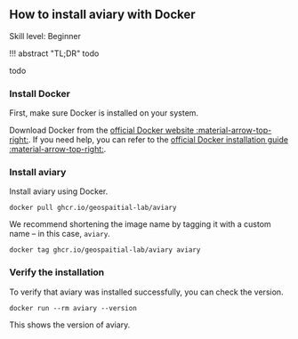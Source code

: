 ## How to install aviary with Docker

<span class="aviary-skill-level">Skill level: Beginner</span>

!!! abstract "TL;DR"
    todo

todo

### Install Docker

First, make sure Docker is installed on your system.

Download Docker from the
[official Docker website :material-arrow-top-right:][official Docker website].
If you need help, you can refer to the
[official Docker installation guide :material-arrow-top-right:][official Docker installation guide].

  [official Docker website]: https://www.docker.com
  [official Docker installation guide]: https://docs.docker.com/get-docker

### Install aviary

Install aviary using Docker.

```
docker pull ghcr.io/geospaitial-lab/aviary
```

We recommend shortening the image name by tagging it with a custom name – in this case, `aviary`.

```
docker tag ghcr.io/geospaitial-lab/aviary aviary
```

### Verify the installation

To verify that aviary was installed successfully, you can check the version.

```
docker run --rm aviary --version
```

This shows the version of aviary.
